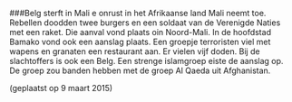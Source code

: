 ###Belg sterft in Mali
e onrust in het Afrikaanse land Mali neemt toe.
Rebellen doodden twee burgers en een soldaat van de Verenigde Naties met een raket.
Die aanval vond plaats oin Noord-Mali.
In de hoofdstad Bamako vond ook een aanslag plaats. 
Een groepje terroristen viel met wapens en granaten een restaurant aan.
Er vielen vijf doden. Bij de slachtoffers is ook een Belg.
Een strenge islamgroep eiste de aanslag op.
De groep zou banden hebben met de groep Al Qaeda uit Afghanistan.

(geplaatst op 9 maart 2015)
